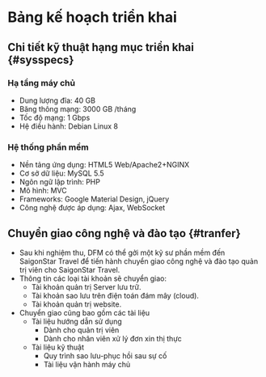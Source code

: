 # Bảng kế hoạch triển khai

## Chi tiết kỹ thuật hạng mục triển khai {#sysspecs}

### Hạ tầng máy chủ 

* Dung lượng đĩa: 40 GB
* Băng thông mạng: 3000 GB /tháng
* Tốc độ mạng: 1 Gbps
* Hệ điều hành: Debian Linux 8

### Hệ thống phần mềm

* Nền tảng ứng dụng: HTML5 Web/Apache2+NGINX
* Cơ sở dữ liệu: MySQL 5.5
* Ngôn ngữ lập trình: PHP
* Mô hình: MVC
* Frameworks: Google Material Design, jQuery
* Công nghệ được áp dụng: Ajax, WebSocket

## Chuyển giao công nghệ và đào tạo {#tranfer}

* Sau khi nghiệm thu, DFM có thể gởi một kỹ sư phần mềm đến SaigonStar Travel để tiến hành chuyển giao công nghệ và đào tạo quản trị viên cho SaigonStar Travel.
* Thông tin các loại tài khoản sẽ chuyển giao:
    * Tài khoản quản trị Server lưu trữ.
    * Tài khoản sao lưu trên điện toán đám mây (cloud).
    * Tài khoản quản trị website.
* Chuyển giao cũng bao gồm các tài liệu
    * Tài liệu hướng dẫn sử dụng
        * Dành cho quản trị viên
        * Dành cho nhân viên xử lý đơn xin thị thực
    * Tài liệu kỹ thuật
        * Quy trình sao lưu-phục hồi sau sự cố
        * Tài liệu vận hành máy chủ

